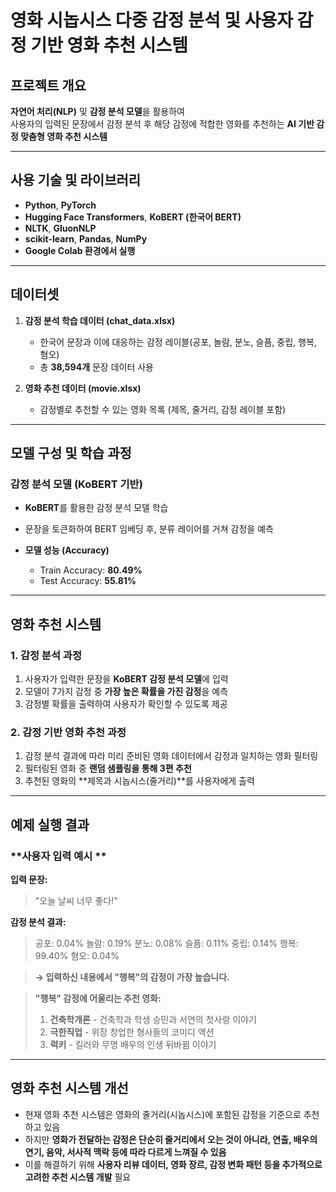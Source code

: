 # 영화 시놉시스 다중 감정 분석 및 사용자 감정 기반 영화 추천 시스템

## 프로젝트 개요
**자연어 처리(NLP)** 및 **감정 분석 모델**을 활용하여  
사용자의 입력된 문장에서 감정 분석 후 해당 감정에 적합한 영화를 추천하는 **AI 기반 감정 맞춤형 영화 추천 시스템**

---

## 사용 기술 및 라이브러리
- **Python**, **PyTorch**
- **Hugging Face Transformers**, **KoBERT (한국어 BERT)**
- **NLTK**, **GluonNLP**
- **scikit-learn**, **Pandas**, **NumPy**
- **Google Colab 환경에서 실행**

---

## 데이터셋
1. **감정 분석 학습 데이터 (chat_data.xlsx)**
   - 한국어 문장과 이에 대응하는 감정 레이블(공포, 놀람, 분노, 슬픔, 중립, 행복, 혐오)  
   - 총 **38,594개** 문장 데이터 사용  
   
2. **영화 추천 데이터 (movie.xlsx)**
   - 감정별로 추천할 수 있는 영화 목록 (제목, 줄거리, 감정 레이블 포함)

---

## 모델 구성 및 학습 과정

### **감정 분석 모델 (KoBERT 기반)**
- **KoBERT**를 활용한 감정 분석 모델 학습  
- 문장을 토큰화하여 BERT 임베딩 후, 분류 레이어를 거쳐 감정을 예측  

- **모델 성능 (Accuracy)**
  - Train Accuracy: **80.49%**
  - Test Accuracy: **55.81%**
  
---

## 영화 추천 시스템

### **1. 감정 분석 과정**
1. 사용자가 입력한 문장을 **KoBERT 감정 분석 모델**에 입력
2. 모델이 7가지 감정 중 **가장 높은 확률을 가진 감정**을 예측
3. 감정별 확률을 출력하여 사용자가 확인할 수 있도록 제공

### **2. 감정 기반 영화 추천 과정**
1. 감정 분석 결과에 따라 미리 준비된 영화 데이터에서 감정과 일치하는 영화 필터링
2. 필터링된 영화 중 **랜덤 샘플링을 통해 3편 추천**
3. 추천된 영화의 **제목과 시놉시스(줄거리)**를 사용자에게 출력

---

## 예제 실행 결과

### **사용자 입력 예시 **
**입력 문장:**  
> "오늘 날씨 너무 좋다!"

**감정 분석 결과:**  
> 공포: 0.04% 놀람: 0.19% 분노: 0.08% 슬픔: 0.11% 중립: 0.14% 행복: 99.40% 혐오: 0.04%

> **→ 입력하신 내용에서 "행복"의 감정이 가장 높습니다.**

> **"행복" 감정에 어울리는 추천 영화:**  
> 1. **건축학개론** - 건축학과 학생 승민과 서연의 첫사랑 이야기  
> 2. **극한직업** - 위장 창업한 형사들의 코미디 액션  
> 3. **럭키** - 킬러와 무명 배우의 인생 뒤바뀜 이야기

---

## 영화 추천 시스템 개선
   - 현재 영화 추천 시스템은 영화의 줄거리(시놉시스)에 포함된 감정을 기준으로 추천하고 있음  
   - 하지만 **영화가 전달하는 감정은 단순히 줄거리에서 오는 것이 아니라, 연출, 배우의 연기, 음악, 서사적 맥락 등에 따라 다르게 느껴질 수 있음**  
   - 이를 해결하기 위해 **사용자 리뷰 데이터, 영화 장르, 감정 변화 패턴 등을 추가적으로 고려한 추천 시스템 개발** 필요  
